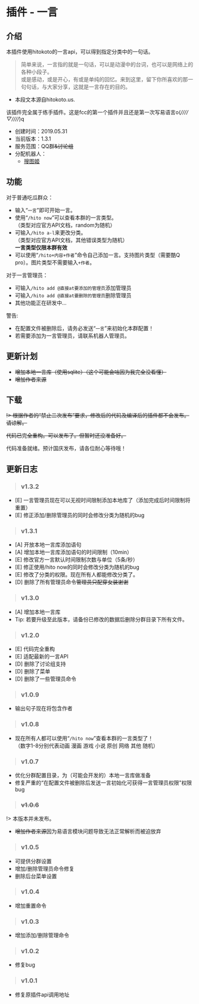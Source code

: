 # 插件 - 一言

## 介绍

本插件使用hitokoto的一言api，可以得到指定分类中的一句话。  
> 简单来说，一言指的就是一句话，可以是动漫中的台词，也可以是网络上的各种小段子。  
或是感动，或是开心，有或是单纯的回忆。来到这里，留下你所喜欢的那一句句话，与大家分享，这就是一言存在的目的。   
* 本段文本源自hitokoto.us.  

该插件完全属于练手插件。这是fcc的第一个插件并且还是第一次写易语言o(*////▽////*)q  

 - 创建时间：2019.05.31
 - 当前版本：1.3.1
 - 服务范围：QQ群~~&讨论组~~
 - 分配机器人：
   - [搜图姬](picfinder.md)
 
## 功能

对于普通吃瓜群众：
  - 输入“```一言```”即可开始一言。  
  - 使用“```/hito now```”可以查看本群的一言类型。   
    （类型对应官方API文档，random为随机）   
  - 可输入```/hito a-l```来更改分类。    
    （类型对应官方API文档，其他错误类型为随机）  
    **一言类型仅限本群有效**   
  - 可以使用“```/hito+内容+作者```”命令自己添加一言。支持图片类型（需要酷Q pro）。图片类型不需要输入```+作者```。  
   
对于一言管理员：
  - 可输入```/hito add @直接at要添加的管理员```添加管理员
  - 可输入```/hito add @直接at要删除的管理员```删除管理员
  - 其他功能正在研发中...
  
警告: 
  * 在配置文件被删除后，请务必发送“```一言```”来初始化本群配置！
  * 若需要添加为一言管理员，请联系机器人管理员。
  
## 更新计划

 - ~~增加本地一言库（使用sqlite）（这个可能会咕因为我完全没看懂）~~
 - ~~增加作者来源~~
 
## 下载

  ~~!> 根据作者的“禁止二次发布”要求，修改后的代码及编译后的插件都不会发布。请谅解。~~  
  
  ~~代码已完全重构。可以发布了。但暂时还没准备好。~~
     
  代码准备就绪。预计国庆发布，请各位耐心等待哦！
     
## 更新日志

  > ### v1.3.2
  
  - [E] 一言管理员现在可以无视时间限制添加本地库了（添加完成后时间限制将重置）
  - [E] 修正添加/删除管理员的同时会修改分类为随机的bug
  
  > ### v1.3.1
  
  - [A] 开放本地一言库添加语句
  - [A] 增加本地一言库添加语句的时间限制（10min）
  - [E] 修改官方一言默认时间限制次数与单位（5条/秒）
  - [E] 修正使用/hito now的同时会修改分类为随机的bug
  - [E] 修改了分类的权限。现在所有人都能修改分类了。
  - [D] 删除了所有管理员命令~~管理员只配穿女装谢谢~~
  
  > ### v1.3.0
  
  - [A] 增加本地一言库
  - Tip: 若要升级至此版本，请备份已修改的数据后删除分群目录下所有文件。
  
  > ### v1.2.0
  
  - [E] 代码完全重构
  - [E] 适配最新的一言API
  - [D] 删除了讨论组支持
  - [D] 删除了菜单
  - [D] 删除了一些管理员命令
  
  > ### v1.0.9
  
  - 输出句子现在将包含作者
  
  > ### v1.0.8
  
  - 现在所有人都可以使用“```/hito now```”查看本群的一言类型了！  
    （数字1-8分别代表动画 漫画 游戏 小说 原创 网络 其他 随机）
  
  > ### v1.0.7
  
  - 优化分群配置目录，为（可能会开发的）本地一言库做准备
  - 修复严重的“在配置文件被删除后发送一言初始化可获得一言管理员权限”权限bug
  
  > ### ~~v1.0.6~~
  
  !> 本版本并未发布。  
  
  - ~~增加作者来源~~因为易语言模块问题导致无法正常解析而被迫放弃
  
  > ### v1.0.5
  
  - 可提供分群设置
  - 增加/删除管理员命令修复
  - 删除后台菜单设置
  
  > ### v1.0.4
  
  - 增加重置命令
  
  > ### v1.0.3
  
  - 增加添加/删除管理命令
  
  > ### v1.0.2
  
  - 修复bug
  
  > ### v1.0.1
   
  - 修复原插件api调用地址
